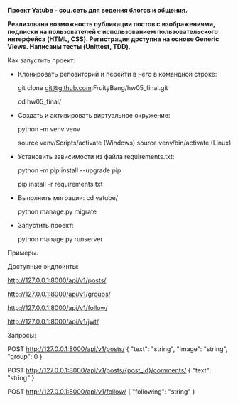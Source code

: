 **Проект Yatube - соц.сеть для ведения блогов и общения.**

**Реализована возможность публикации постов с изображениями, подписки на пользователей с
использованием пользовательского интерфейса (HTML, CSS). Регистрация доступна на основе
Generic Views. Написаны тесты (Unittest, TDD).**


Как запустить проект:

- Клонировать репозиторий и перейти в него в командной строке:

  git clone git@github.com:FruityBang/hw05_final.git

  cd hw05_final/

- Cоздать и активировать виртуальное окружение:

  python -m venv venv

  source venv/Scripts/activate (Windows)
  source venv/bin/activate (Linux)

- Установить зависимости из файла requirements.txt:

  python -m pip install --upgrade pip

  pip install -r requirements.txt

- Выполнить миграции:
  cd yatube/

  python manage.py migrate

- Запустить проект:

  python manage.py runserver

Примеры.

Доступные эндпоинты:

http://127.0.0.1:8000/api/v1/posts/

http://127.0.0.1:8000/api/v1/groups/

http://127.0.0.1:8000/api/v1/follow/

http://127.0.0.1:8000/api/v1/jwt/

Запросы:

POST http://127.0.0.1:8000/api/v1/posts/ { "text": "string", "image": "string", "group": 0 }

POST http://127.0.0.1:8000/api/v1/posts/{post_id}/comments/ { "text": "string" }

POST http://127.0.0.1:8000/api/v1/follow/ { "following": "string" }
